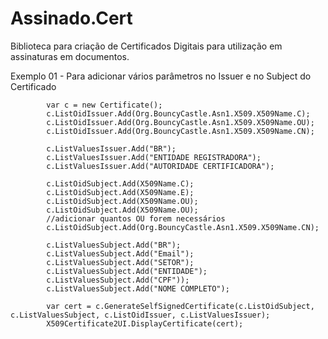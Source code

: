 # Assinado.Cert

Biblioteca para criação de Certificados Digitais para utilização em assinaturas em documentos.

Exemplo 01 - Para adicionar vários parâmetros no Issuer e no Subject do Certificado

            var c = new Certificate();
            c.ListOidIssuer.Add(Org.BouncyCastle.Asn1.X509.X509Name.C);
            c.ListOidIssuer.Add(Org.BouncyCastle.Asn1.X509.X509Name.OU);
            c.ListOidIssuer.Add(Org.BouncyCastle.Asn1.X509.X509Name.CN);

            c.ListValuesIssuer.Add("BR");
            c.ListValuesIssuer.Add("ENTIDADE REGISTRADORA");
            c.ListValuesIssuer.Add("AUTORIDADE CERTIFICADORA");

            c.ListOidSubject.Add(X509Name.C);
            c.ListOidSubject.Add(X509Name.E);
            c.ListOidSubject.Add(X509Name.OU);
            c.ListOidSubject.Add(X509Name.OU);
            //adicionar quantos OU forem necessários
            c.ListOidSubject.Add(Org.BouncyCastle.Asn1.X509.X509Name.CN);

            c.ListValuesSubject.Add("BR");
            c.ListValuesSubject.Add("Email");
            c.ListValuesSubject.Add("SETOR");
            c.ListValuesSubject.Add("ENTIDADE");
            c.ListValuesSubject.Add("CPF"));
            c.ListValuesSubject.Add("NOME COMPLETO");

            var cert = c.GenerateSelfSignedCertificate(c.ListOidSubject, c.ListValuesSubject, c.ListOidIssuer, c.ListValuesIssuer);
            X509Certificate2UI.DisplayCertificate(cert);
